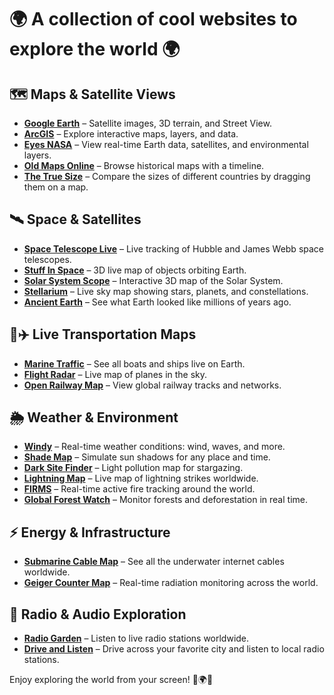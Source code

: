 # 🌍 A collection of cool websites to explore the world 🌍  

## 🗺️ Maps & Satellite Views  

- **[Google Earth](https://www.google.com/earth/)** – Satellite images, 3D terrain, and Street View.  
- **[ArcGIS](https://www.arcgis.com/apps/mapviewer/index.html)** – Explore interactive maps, layers, and data.
- **[Eyes NASA](https://eyes.nasa.gov/apps/earth/#/)** – View real-time Earth data, satellites, and environmental layers.  
- **[Old Maps Online](https://www.oldmapsonline.org)** – Browse historical maps with a timeline.  
- **[The True Size](https://www.thetruesize.com)** – Compare the sizes of different countries by dragging them on a map.


## 🛰️ Space & Satellites  

- **[Space Telescope Live](https://spacetelescopelive.org/)** – Live tracking of Hubble and James Webb space telescopes.  
- **[Stuff In Space](https://stuffin.space/)** – 3D live map of objects orbiting Earth.  
- **[Solar System Scope](https://www.solarsystemscope.com/)** – Interactive 3D map of the Solar System.  
- **[Stellarium](https://stellarium-web.org/)** – Live sky map showing stars, planets, and constellations.  
- **[Ancient Earth](https://dinosaurpictures.org/ancient-earth#0)** – See what Earth looked like millions of years ago.  

## 🚢✈️ Live Transportation Maps  

- **[Marine Traffic](https://www.marinetraffic.com)** – See all boats and ships live on Earth.  
- **[Flight Radar](https://www.flightradar24.com)** – Live map of planes in the sky.  
- **[Open Railway Map](https://www.openrailwaymap.org)** – View global railway tracks and networks.  

## 🌦️ Weather & Environment  

- **[Windy](https://www.windy.com)** – Real-time weather conditions: wind, waves, and more.
- **[Shade Map](https://shademap.app)** – Simulate sun shadows for any place and time.  
- **[Dark Site Finder](https://darksitefinder.com/map/)** – Light pollution map for stargazing.  
- **[Lightning Map](https://www.lightningmaps.org)** – Live map of lightning strikes worldwide.  
- **[FIRMS](https://firms.modaps.eosdis.nasa.gov/map/)** – Real-time active fire tracking around the world.  
- **[Global Forest Watch](https://www.globalforestwatch.org/map/)** – Monitor forests and deforestation in real time.  

## ⚡ Energy & Infrastructure  

- **[Submarine Cable Map](https://www.submarinecablemap.com)** – See all the underwater internet cables worldwide.  
- **[Geiger Counter Map](https://gmcmap.com/)** – Real-time radiation monitoring across the world.  

## 🎵 Radio & Audio Exploration  

- **[Radio Garden](https://radio.garden)** – Listen to live radio stations worldwide.
- **[Drive and Listen](https://drivenlisten.com/)** – Drive across your favorite city and listen to local radio stations.  

    
Enjoy exploring the world from your screen! 🚀🌍🔭 
